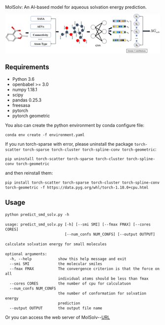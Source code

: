 MolSolv: An AI-based model for aqueous solvation energy prediction.


![image](https://github.com/Xundrug/MolSolv/blob/master/images/NN-Solvation-workflow.png)


## Requirements

* Python 3.6
* openbabel >= 3.0
* numpy 1.18.1
* scipy
* pandas 0.25.3
* freesasa
* pytorch
* pytorch geometric

You also can create the python environment by conda configure file:
```
conda env create -f environment.yaml
```
If you run torch-sparse with error, please uninstall the package `torch-scatter torch-sparse torch-cluster torch-spline-conv torch-geometric`:
```
pip uninstall torch-scatter torch-sparse torch-cluster torch-spline-conv torch-geometric
```
and then reinstall them:
```
pip install torch-scatter torch-sparse torch-cluster torch-spline-conv torch-geometric -f https://data.pyg.org/whl/torch-1.10.0+cpu.html
```

## Usage
```
python predict_smd_solv.py -h

usage: predict_smd_solv.py [-h] [--smi SMI] [--fmax FMAX] [--cores CORES]
                           [--num_confs NUM_CONFS] [--output OUTPUT]

calculate solvation energy for small molecules

optional arguments:
  -h, --help            show this help message and exit
  --smi SMI             the molecular smiles
  --fmax FMAX           The convergence criterion is that the force on all
                        individual atoms should be less than fmax
  --cores CORES         the number of cpu for calculatuon
  --num_confs NUM_CONFS
                        the number of conformation for solvation energy
                        prediction
  --output OUTPUT       the output file name
```

Or you can access the web server of MolSolv--[URL](http://molsolv.xundrug.cn/)

